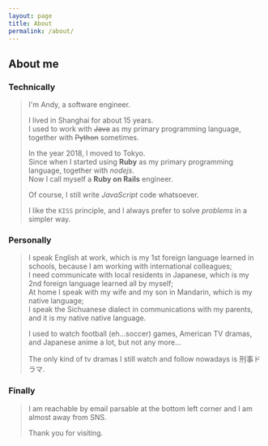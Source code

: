 ```yaml
---
layout: page
title: About
permalink: /about/
---
```


## About me

### Technically
  > I'm Andy, a software engineer.
  >
  > I lived in Shanghai for about 15 years.  
  > I used to work with ~~Java~~ as my primary programming language, together with ~~Python~~ sometimes.
  >
  > In the year 2018, I moved to Tokyo.  
  > Since when I started using **Ruby** as my primary programming language, together with *nodejs*.  
  > Now I call myself a **Ruby on Rails** engineer.
  >
  > Of course, I still write *JavaScript* code whatsoever.
  >
  > I like the `KISS` principle, and I always prefer to solve *problems* in a simpler way.

### Personally
  > I speak English at work, which is my 1st foreign language learned in schools, because I am working with international colleagues;  
  > I need communicate with local residents in Japanese, which is my 2nd foreign language learned all by myself;  
  > At home I speak with my wife and my son in Mandarin, which is my native language;  
  > I speak the Sichuanese dialect in communications with my parents, and it is my native native language.
  >
  > I used to watch football (eh...soccer) games, American TV dramas, and Japanese anime a lot, but not any more...  
  >
  > The only kind of tv dramas I still watch and follow nowadays is 刑事ドラマ.

### Finally
  > I am reachable by email parsable at the bottom left corner and I am almost away from SNS.
  > 
  > Thank you for visiting.
